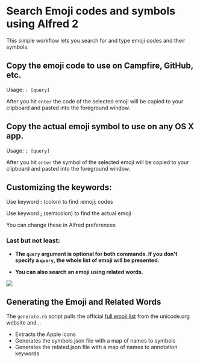 # Search Emoji codes and symbols using Alfred 2

This simple workflow lets you search for and type emoji codes and their symbols.

## Copy the emoji code to use on Campfire, GitHub, etc.
Usage: `: [query]`

After you hit `enter` the code of the selected emoji will be copied to your
clipboard and pasted into the foreground window.

## Copy the actual emoji symbol to use on any OS X app.
Usage: `; [query]`

After you hit `enter` the symbol of the selected emoji will be copied to your
clipboard and pasted into the foreground window.

## Customizing the keywords:

Use keyword **:** (colon) to find :emoji: codes

Use keyword **;** (semicolon) to find the actual emoji

You can change these in Alfred preferences

### Last but not least:

* __The `query` argument is optional for both commands. If you don't specify a `query`,
the whole list of emoji will be presented.__

* __You can also search an emoji using related words.__

![](http://i.imgur.com/g0GbJUY.png)

## Generating the Emoji and Related Words

The `generate.rb` script pulls the official [full emoji list](http://unicode.org/emoji/charts/full-emoji-list.html) from the unicode.org website and...

- Extracts the Apple icons
- Generates the symbols.json file with a map of names to symbols
- Generates the related.json file with a map of names to annotation keywords
